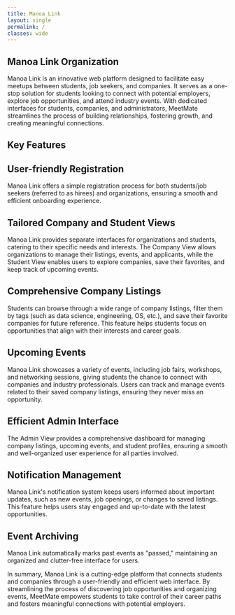 ```yaml
---
title: Manoa Link
layout: single
permalink: /
classes: wide
---
```


## Manoa Link Organization

Manoa Link is an innovative web platform designed to facilitate easy meetups between students, job seekers, and companies. It serves as a one-stop solution for students looking to connect with potential employers, explore job opportunities, and attend industry events. With dedicated interfaces for students, companies, and administrators, MeetMate streamlines the process of building relationships, fostering growth, and creating meaningful connections.

## Key Features

## User-friendly Registration

Manoa Link offers a simple registration process for both students/job seekers (referred to as hirees) and organizations, ensuring a smooth and efficient onboarding experience.

## Tailored Company and Student Views

Manoa Link provides separate interfaces for organizations and students, catering to their specific needs and interests. The Company View allows organizations to manage their listings, events, and applicants, while the Student View enables users to explore companies, save their favorites, and keep track of upcoming events.

## Comprehensive Company Listings

Students can browse through a wide range of company listings, filter them by tags (such as data science, engineering, OS, etc.), and save their favorite companies for future reference. This feature helps students focus on opportunities that align with their interests and career goals.

## Upcoming Events

Manoa Link showcases a variety of events, including job fairs, workshops, and networking sessions, giving students the chance to connect with companies and industry professionals. Users can track and manage events related to their saved company listings, ensuring they never miss an opportunity.

## Efficient Admin Interface

The Admin View provides a comprehensive dashboard for managing company listings, upcoming events, and student profiles, ensuring a smooth and well-organized user experience for all parties involved.

## Notification Management

Manoa Link's notification system keeps users informed about important updates, such as new events, job openings, or changes to saved listings. This feature helps users stay engaged and up-to-date with the latest opportunities.

## Event Archiving

Manoa Link automatically marks past events as "passed," maintaining an organized and clutter-free interface for users.

In summary, Manoa Link is a cutting-edge platform that connects students and companies through a user-friendly and efficient web interface. By streamlining the process of discovering job opportunities and organizing events, MeetMate empowers students to take control of their career paths and fosters meaningful connections with potential employers.
